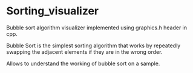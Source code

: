 # Sorting_visualizer

Bubble sort algorithm visualizer implemented using graphics.h header in cpp.

Bubble Sort is the simplest sorting algorithm that works by repeatedly swapping the adjacent elements if they are in the wrong order.

Allows to understand the working of bubble sort on a sample.
